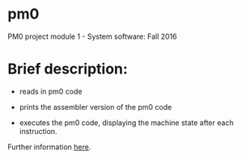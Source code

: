 # pm0
PM0 project module 1 - System software: Fall 2016

# Brief description:

* reads in pm0 code

* prints the assembler version of the pm0 code

* executes the pm0 code, displaying the machine state after each instruction.

Further information [here](https://bitbucket.org/schneider128k/2016_fall_2016_cop3402/wiki/Project_0_PM0_Virtual_Machine).

